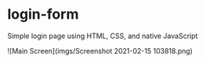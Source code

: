 # login-form
Simple login page using HTML, CSS, and native JavaScript

![Main Screen](imgs/Screenshot 2021-02-15 103818.png)
